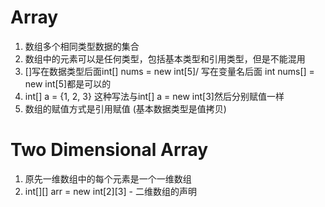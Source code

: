 # Array
1. 数组多个相同类型数据的集合
2. 数组中的元素可以是任何类型，包括基本类型和引用类型，但是不能混用
3. []写在数据类型后面int[] nums = new int[5]/ 写在变量名后面 int nums[] = new int[5]都是可以的
4. int[] a = {1, 2, 3} 这种写法与int[] a = new int[3]然后分别赋值一样
5. 数组的赋值方式是引用赋值 (基本数据类型是值拷贝)

# Two Dimensional Array
1. 原先一维数组中的每个元素是一个一维数组
2. int[][] arr = new int[2][3] - 二维数组的声明

